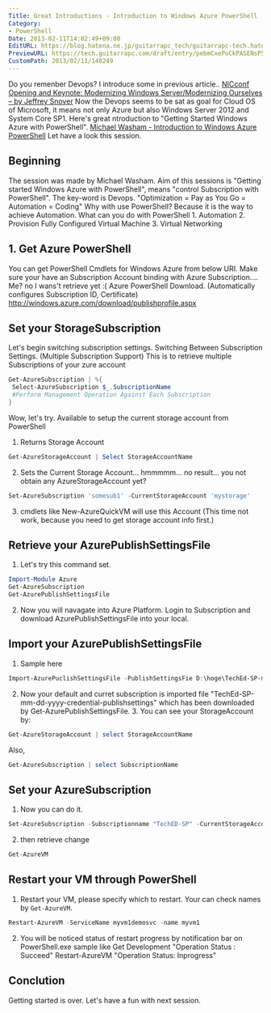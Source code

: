```yaml
---
Title: Great Introductions - Introduction to Windows Azure PowerShell
Category:
- PowerShell
Date: 2013-02-11T14:02:49+09:00
EditURL: https://blog.hatena.ne.jp/guitarrapc_tech/guitarrapc-tech.hatenablog.com/atom/entry/6802418398340412329
PreviewURL: https://tech.guitarrapc.com/draft/entry/pebmCxePoCkPASENsP5AAJ5Wikw
CustomPath: 2013/02/11/140249
---
```


<!--
Date: 2013-02-11T14:02:49+09:00
URL: https://tech.guitarrapc.com/entry/2013/02/11/140249
-->

Do you remenber Devops? I introduce some in previous article..
<a href="http://guitarrapc.wordpress.com/2013/02/11/nicconf-opening-and-keynote-modernizing-windows-servermodernizing-ourselves-by-jeffrey-snover/" target="_blank">NICconf Opening and Keynote: Modernizing Windows Server/Modernizing Ourselves – by Jeffrey Snover</a>
Now the Devops seems to be sat as goal for Cloud OS of Microsoft, it means not only Azure but also Windows Server 2012 and System Core SP1. Here's great ntroduction to "Getting Started Windows Azure with PowerShell".
<a href="http://www.youtube.com/watch?v=bo148ARBK0o&amp;feature=youtu.be" target="_blank">Michael Washam - Introduction to Windows Azure PowerShell</a>
Let have a look this session.
## Beginning
The session was made by Michael Washam. Aim of this sessions is "Getting started Windows Azure with PowerShell", means "control Subscription with PowerShell". The key-word is Devops.
"Optimization = Pay as You Go = Automation = Coding"
Why with use PowerShell? Because it is the way to achieve Automation.
What can you do with PowerShell 1. Automation 2. Provision Fully Configured Virtual Machine 3. Virtual Networking
## 1. Get Azure PowerShell
You can get PowerShell Cmdlets for Windows Azure from below URI. Make sure your have an Subscription Account binding with Azure Subscription.... Me? no I wans't retrieve yet :(
Azure PowerShell Download. (Automatically configures Subscription ID, Certificate) http://windows.azure.com/download/publishprofile.aspx
## Set your StorageSubscription
Let's begin switching subscription settings.
Switching Between Subscription Settings. (Multiple Subscription Support)
This is to retrieve multiple Subscriptions of your zure account

```ps1
Get-AzureSubscription | %{
 Select-AzureSubscription $_.SubscriptionName
 #Perform Management Operation Against Each Subscription
}
```

Wow, let's try.
Available to setup the current storage account from PowerShell
1. Returns Storage Account

```ps1
Get-AzureStorageAccount | Select StorageAccountName
```

2. Sets the Current Storage Account... hmmmmm... no result... you not obtain any AzureStorageAccount yet?

```ps1
Set-AzureSubscription 'somesub1' -CurrentStorageAccount 'mystorage'
```

3. cmdlets like New-AzureQuickVM will use this Account (This time not work, because you need to get storage account info first.)
## Retrieve your AzurePublishSettingsFile
1. Let's try this command set.

```ps1
Import-Module Azure
Get-AzureSubscription
Get-AzurePublishSettingsFile
```

2. Now you will navagate into Azure Platform. Login to Subscription and download AzurePublishSettingsFile into your local.
## Import your AzurePublishSettingsFile
1. Sample here

```ps1
Import-AzurePuclishSettingsFile -PublishSettingsFie D:\hoge\TechEd-SP-mm-dd-yyyy-credential-publishsettings
```

2. Now your default and curret subscription is imported file "TechEd-SP-mm-dd-yyyy-credential-publishsettings" which has been downloaded by Get-AzurePublishSettingsFile. 3. You can see your StorageAccount by:

```ps1
Get-AzureStorageAccount | select StorageAccountName
```

Also,

```ps1
Get-AzureSubscription | select SubscriptionName
```

## Set your AzureSubscription
1. Now you can do it.

```ps1
Set-AzureSubscription -Subscriptionname "TechED-SP" -CurrentStorageAccount mydemoStoragea1
```

2. then retrieve change

```ps1
Get-AzureVM
```

## Restart your VM through PowerShell
1. Restart your VM, please specify which to restart. Your can check names by `Get-AzureVM`.

```ps1
Restart-AzureVM -ServiceName myvm1demosvc -name myvm1
```

2. You will be noticed status of restart progress by notification bar on PowerShell.exe sample like
Get Development "Operation Status : Succeed" Restart-AzureVM "Operation Status: Inprogress"
## Conclution
Getting started is over. Let's have a fun with next session.

